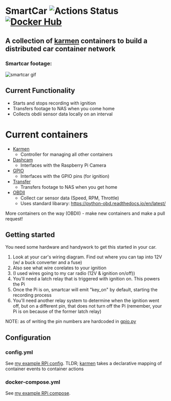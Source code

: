 # SmartCar ![Actions Status](https://github.com/jrcichra/smartcar/workflows/smartcar%20CI/CD/badge.svg) [![Docker Hub](https://img.shields.io/badge/docker-hub-blue.svg)](https://hub.docker.com/r/jrcichra/)

## A collection of [karmen](https://github.com/jrcichra/karmen) containers to build a distributed car container network

### Smartcar footage:
![smartcar gif](./smartcar.gif)

## Current Functionality
+ Starts and stops recording with ignition
+ Transfers footage to NAS when you come home
+ Collects obdii sensor data locally on an interval

# Current containers
+ [Karmen](https://github.com/jrcichra/karmen) 
  + Controller for managing all other containers
+ [Dashcam](./containers/dashcam)
  + Interfaces with the Raspberry Pi Camera
+ [GPIO](./containers/gpio)
  + Interfaces with the GPIO pins (for ignition)
+ [Transfer](./containers/transfer)
  + Transfers footage to NAS when you get home
+ [OBDII](./containers/obdii)
  + Collect car sensor data (Speed, RPM, Throttle)
  + Uses standard libarary: https://python-obd.readthedocs.io/en/latest/

More containers on the way (OBDII) - make new containers and make a pull request!


## Getting started
You need some hardware and handywork to get this started in your car.
1. Look at your car's wiring diagram. Find out where you can tap into 12V (w/ a buck converter and a fuse)
2. Also see what wire corelates to your ignition
3. (I used wires going to my car radio (12V & ignition on/off))
4. You'll need a latch relay that is triggered with ignition on. This powers the Pi
5. Once the Pi is on, smartcar will emit "key_on" by default, starting the recording process
6. You'll need another relay system to determine when the ignition went off, but on a different pin, that does not turn off the Pi (remember, your Pi is on because of the former latch relay)

NOTE: as of writing the pin numbers are hardcoded in [gpio.py](./containers/gpio/gpio.py)

## Configuration
### config.yml
See [my example RPi config](./test_config_rpi.yml). TLDR; [karmen](https://github.com/jrcichra/karmen) takes a declarative mapping of container events to container actions

### docker-compose.yml
See [my example RPi compose](./docker-compose-test-rpi.yml). 

